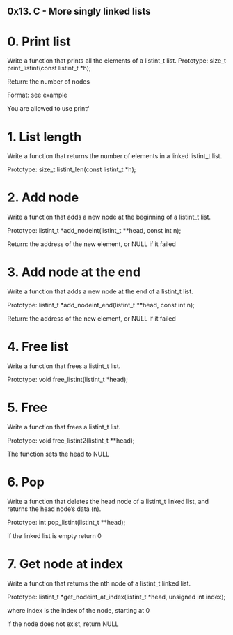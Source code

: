 ## 0x13. C - More singly linked lists

# 0. Print list
Write a function that prints all the elements of a listint_t list.
Prototype: size_t print_listint(const listint_t *h);

Return: the number of nodes

Format: see example

You are allowed to use printf

# 1. List length

Write a function that returns the number of elements in a linked listint_t list.

Prototype: size_t listint_len(const listint_t *h);

# 2. Add node

Write a function that adds a new node at the beginning of a listint_t list.

Prototype: listint_t *add_nodeint(listint_t **head, const int n);

Return: the address of the new element, or NULL if it failed

# 3. Add node at the end

Write a function that adds a new node at the end of a listint_t list.

Prototype: listint_t *add_nodeint_end(listint_t **head, const int n);

Return: the address of the new element, or NULL if it failed

# 4. Free list

Write a function that frees a listint_t list.

Prototype: void free_listint(listint_t *head);

# 5. Free

Write a function that frees a listint_t list.

Prototype: void free_listint2(listint_t **head);

The function sets the head to NULL

# 6. Pop

Write a function that deletes the head node of a listint_t linked list, and returns the head node’s data (n).

Prototype: int pop_listint(listint_t **head);

if the linked list is empty return 0

# 7. Get node at index

Write a function that returns the nth node of a listint_t linked list.

Prototype: listint_t *get_nodeint_at_index(listint_t *head, unsigned int index);

where index is the index of the node, starting at 0

if the node does not exist, return NULL
